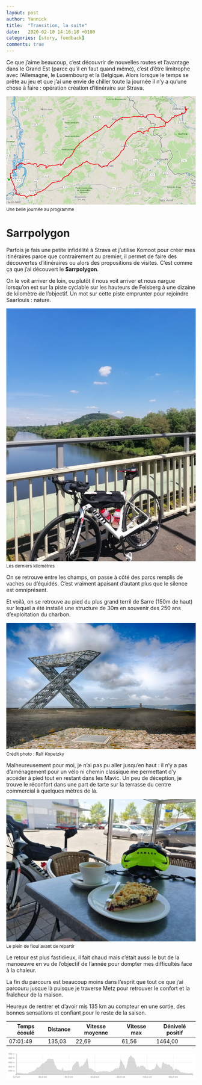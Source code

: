 ```yaml
---
layout: post
author: Yannick
title:  "Transition, la suite"
date:   2020-02-10 14:16:18 +0100
categories: [story, feedback]
comments: true
---
```

Ce que j’aime beaucoup, c’est découvrir de nouvelles routes et l’avantage dans le Grand Est (parce qu’il en faut quand même), c’est d’être limitrophe avec l’Allemagne, le Luxembourg et la Belgique. Alors lorsque le temps se prête au jeu et que j’ai une envie de chiller toute la journée il n’y a qu’une chose à faire : opération création d’itinéraire sur Strava.

![saarlouis itinéraire](/assets/images/saarlouis/saarlouis_map.png)
<small>Une belle journée au programme</small>

# Sarrpolygon

Parfois je fais une petite infidélité à Strava et j’utilise Komoot pour créer mes itinéraires parce que contrairement au premier, il permet de faire des découvertes d’itinéraires ou alors des propositions de visites. C’est comme ça que j’ai découvert le **Sarrpolygon**.

On le voit arriver de loin, ou plutôt il nous voit arriver et nous nargue lorsqu’on est sur la piste cyclable sur les hauteurs de Felsberg à une dizaine de kilomètre de l’objectif. Un mot sur cette piste emprunter pour rejoindre Saarlouis : nature.

![saarpolygon encore loin](/assets/images/saarlouis/saarlouis_saarpolygon.jpg)
<small>Les derniers kilomètres</small>

On se retrouve entre les champs, on passe à côté des parcs remplis de vaches ou d’équidés. C’est vraiment apaisant d’autant plus que le silence est omniprésent.

Et voilà, on se retrouve au pied du plus grand terril de Sarre (150m de haut) sur lequel a été installé une structure de 30m en souvenir des 250 ans d’exploitation du charbon.

![saarpolygon encore loin](/assets/images/saarlouis/saarpolygon.jpg)
<small>Crédit photo : Ralf Kopetzky</small>

Malheureusement pour moi, je n’ai pas pu aller jusqu’en haut : il n’y a pas d’aménagement pour un vélo ni chemin classique me permettant d’y accéder à pied tout en restant dans les Mavic. Un peu de déception, je trouve le réconfort dans une part de tarte sur la terrasse du centre commercial à quelques mètres de là.

![saarpolygon encore loin](/assets/images/saarlouis/saarlouis_pause.jpg)
<small>Le plein de fioul avant de repartir</small>

Le retour est plus fastidieux, il fait chaud mais c’était aussi le but de la manoeuvre en vu de l’objectif de l’année pour dompter mes difficultés face à la chaleur.

La fin du parcours est beaucoup moins dans l’esprit que tout ce que j’ai parcouru jusque là puisque je traverse Metz pour retrouver le confort et la fraîcheur de la maison.

Heureux de rentrer et d’avoir mis 135 km au compteur en une sortie, des bonnes sensations et confiant pour le reste de la saison.


| Temps écoulé | Distance | Vitesse moyenne | Vitesse max | Dénivelé positif |
| ------------ | -------- | --------------- | ----------- | ---------------- |
| 07:01:49     | 135,03   | 22,69           | 61,56       | 1464,00          |

![saarlouis map](/assets/images/saarlouis/saarlouis_denivele.png)
